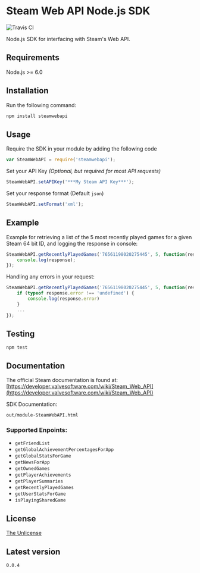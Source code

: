 Steam Web API Node.js SDK
=========

![Travis CI](https://travis-ci.org/ksean/steamwebapi-node-sdk.svg?branch=master)

Node.js SDK for interfacing with Steam's Web API.

## Requirements

Node.js >= 6.0

## Installation

Run the following command:  
```javascript
npm install steamwebapi
```

## Usage

Require the SDK in your module by adding the following code  
```javascript
var SteamWebAPI = require('steamwebapi');
```

Set your API Key _(Optional, but required for most API requests)_
```javascript
SteamWebAPI.setAPIKey('***My Steam API Key***');
```

Set your response format (Default `json`)
```javascript
SteamWebAPI.setFormat('xml');
```

## Example

Example for retrieving a list of the 5 most recently played games for a given Steam 64 bit ID, and logging the response in console:
```javascript
SteamWebAPI.getRecentlyPlayedGames('76561198020275445', 5, function(response) {
    console.log(response);
});
```

Handling any errors in your request:
```javascript
SteamWebAPI.getRecentlyPlayedGames('76561198020275445', 5, function(response) {
    if (typeof response.error !== 'undefined') {
        console.log(response.error)
    }
    ...
});
```


## Testing

`npm test`

## Documentation

The official Steam documentation is found at: [https://developer.valvesoftware.com/wiki/Steam_Web_API](https://developer.valvesoftware.com/wiki/Steam_Web_API)

SDK Documentation:

`out/module-SteamWebAPI.html`

### Supported Enpoints:

+ `getFriendList`
+ `getGlobalAchievementPercentagesForApp`
+ `getGlobalStatsForGame`
+ `getNewsForApp`
+ `getOwnedGames`
+ `getPlayerAchievements`
+ `getPlayerSummaries`
+ `getRecentlyPlayedGames`
+ `getUserStatsForGame`
+ `isPlayingSharedGame`


## License
[The Unlicense](http://unlicense.org/)

## Latest version

`0.0.4`